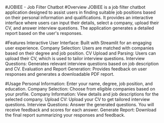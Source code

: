 #JOBIEE - Job Filter Chatbot
#Overview
JOBIEE is a job filter chatbot application designed to assist users in finding suitable job positions based on their personal information and qualifications. It provides an interactive interface where users can input their details, select a company, upload their CV, and answer interview questions. The application generates a detailed report based on the user's responses.

#Features
Interactive User Interface: Built with Streamlit for an engaging user experience.
Company Selection: Users are matched with companies based on their degree and job position.
CV Upload and Parsing: Users can upload their CV, which is used to tailor interview questions.
Interview Questions: Generates relevant interview questions based on job description and CV.
Evaluation and Report Generation: Provides feedback on user responses and generates a downloadable PDF report.

#Usage
Personal Information: Enter your name, degree, job position, and education.
Company Selection: Choose from eligible companies based on your profile.
Company Information: View details and job descriptions for the selected company.
Upload CV: Upload your CV to get tailored interview questions.
Interview Questions: Answer the generated questions. You will receive feedback and scores for each answer.
Generate Report: Download the final report summarizing your responses and feedback.
